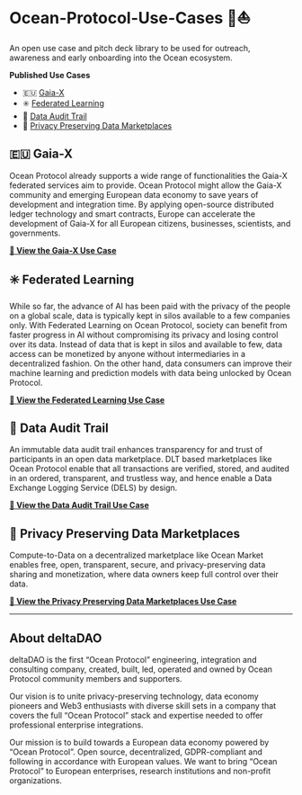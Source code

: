 # Ocean-Protocol-Use-Cases 🌊⛵️
An open use case and pitch deck library to be used for outreach, awareness and early onboarding into the Ocean ecosystem.

**Published Use Cases**
- 🇪🇺 [Gaia-X](#-gaia-x)
- ✳️ [Federated Learning](#-federated-learning)
- 🥾 [Data Audit Trail](#-data-audit-trail)
- 🔐 [Privacy Preserving Data Marketplaces](#-privacy-preserving-data-marketplaces)


## 🇪🇺 Gaia-X

Ocean Protocol already supports a wide range of functionalities the Gaia-X federated services aim to provide. Ocean Protocol might allow the Gaia-X community and emerging European data economy to save years of development and integration time. By applying open-source distributed ledger technology and smart contracts, Europe can accelerate the development of Gaia-X for all European citizens, businesses, scientists, and governments.

**[📄 View the Gaia-X Use Case](/Ocean_Protocol_Use_Case-Gaia-X.pdf)**


## ✳️ Federated Learning

While so far, the advance of AI has been paid with the privacy of the people on a global scale, data is typically kept in silos available to a few companies only. With Federated Learning on Ocean Protocol, society can benefit from faster progress in AI without compromising its privacy and losing control over its data. Instead of data that is kept in silos and available to few, data access can be monetized by anyone without intermediaries in a decentralized fashion. On the other hand, data consumers can improve their machine learning and prediction models with data being unlocked by Ocean Protocol. 

**[📄 View the Federated Learning Use Case](/Ocean_Protocol_Use_Case-Federated_Learning.pdf)**


## 🥾 Data Audit Trail

An immutable data audit trail enhances transparency for and trust of participants in an open data marketplace. DLT based marketplaces like Ocean Protocol enable that all transactions are verified, stored, and audited in an ordered, transparent, and trustless way, and hence enable a Data Exchange Logging Service (DELS) by design.

**[📄 View the Data Audit Trail Use Case](/Ocean_Protocol_Use_Case-Data_Audit_Trail.pdf)**


## 🔐 Privacy Preserving Data Marketplaces

Compute-to-Data on a decentralized marketplace like Ocean Market enables free, open, transparent, secure, and privacy-preserving data sharing and monetization, where data owners keep full control over their data.

**[📄 View the Privacy Preserving Data Marketplaces Use Case](/Ocean_Protocol_Use_Case-Privacy_Preserving_Data_Marketplaces.pdf)**



---


## About deltaDAO
deltaDAO is the first “Ocean Protocol” engineering, integration and consulting company, created, built, led, operated and owned by Ocean Protocol community members and supporters.

Our vision is to unite privacy-preserving technology, data economy pioneers and Web3 enthusiasts with diverse skill sets in a company that covers the full “Ocean Protocol” stack and expertise needed to offer professional enterprise integrations.

Our mission is to build towards a European data economy powered by “Ocean Protocol”. Open source, decentralized, GDPR-compliant and following in accordance with European values. We want to bring “Ocean Protocol” to European enterprises, research institutions and non-profit organizations.
